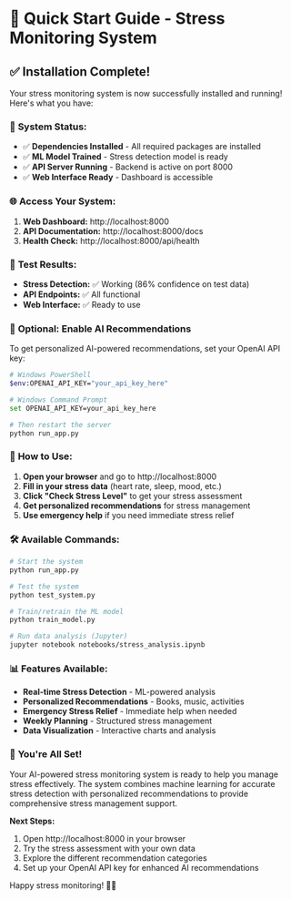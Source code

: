 # 🚀 Quick Start Guide - Stress Monitoring System

## ✅ Installation Complete!

Your stress monitoring system is now successfully installed and running! Here's what you have:

### 🎯 **System Status:**
- ✅ **Dependencies Installed** - All required packages are installed
- ✅ **ML Model Trained** - Stress detection model is ready
- ✅ **API Server Running** - Backend is active on port 8000
- ✅ **Web Interface Ready** - Dashboard is accessible

### 🌐 **Access Your System:**

1. **Web Dashboard:** http://localhost:8000
2. **API Documentation:** http://localhost:8000/docs
3. **Health Check:** http://localhost:8000/api/health

### 🧠 **Test Results:**
- **Stress Detection:** ✅ Working (86% confidence on test data)
- **API Endpoints:** ✅ All functional
- **Web Interface:** ✅ Ready to use

### 🔧 **Optional: Enable AI Recommendations**

To get personalized AI-powered recommendations, set your OpenAI API key:

```bash
# Windows PowerShell
$env:OPENAI_API_KEY="your_api_key_here"

# Windows Command Prompt
set OPENAI_API_KEY=your_api_key_here

# Then restart the server
python run_app.py
```

### 📱 **How to Use:**

1. **Open your browser** and go to http://localhost:8000
2. **Fill in your stress data** (heart rate, sleep, mood, etc.)
3. **Click "Check Stress Level"** to get your stress assessment
4. **Get personalized recommendations** for stress management
5. **Use emergency help** if you need immediate stress relief

### 🛠️ **Available Commands:**

```bash
# Start the system
python run_app.py

# Test the system
python test_system.py

# Train/retrain the ML model
python train_model.py

# Run data analysis (Jupyter)
jupyter notebook notebooks/stress_analysis.ipynb
```

### 📊 **Features Available:**

- **Real-time Stress Detection** - ML-powered analysis
- **Personalized Recommendations** - Books, music, activities
- **Emergency Stress Relief** - Immediate help when needed
- **Weekly Planning** - Structured stress management
- **Data Visualization** - Interactive charts and analysis

### 🎉 **You're All Set!**

Your AI-powered stress monitoring system is ready to help you manage stress effectively. The system combines machine learning for accurate stress detection with personalized recommendations to provide comprehensive stress management support.

**Next Steps:**
1. Open http://localhost:8000 in your browser
2. Try the stress assessment with your own data
3. Explore the different recommendation categories
4. Set up your OpenAI API key for enhanced AI recommendations

Happy stress monitoring! 🧠✨
